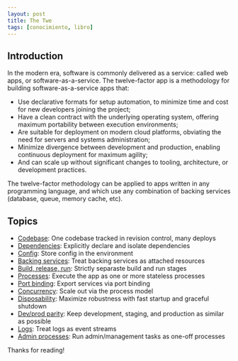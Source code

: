 ```yaml
---
layout: post
title: The Twe
tags: [conocimiento, libro]
---
```


<!--Resumen-->

## Introduction

In the modern era, software is commonly delivered as a service: called web apps, or software-as-a-service. The twelve-factor app is a methodology for building software-as-a-service apps that:

- Use declarative formats for setup automation, to minimize time and cost for new developers joining the project;
- Have a clean contract with the underlying operating system, offering maximum portability between execution environments;
- Are suitable for deployment on modern cloud platforms, obviating the need for servers and systems administration;
- Minimize divergence between development and production, enabling continuous deployment for maximum agility; 
- And can scale up without significant changes to tooling, architecture, or development practices.

The twelve-factor methodology can be applied to apps written in any programming language, and which use any combination of backing services (database, queue, memory cache, etc).

## Topics 

- [Codebase](https://12factor.net/codebase): One codebase tracked in revision control, many deploys
- [Dependencies](https://12factor.net/dependencies): Explicitly declare and isolate dependencies
- [Config](https://12factor.net/config): Store config in the environment
- [Backing services](https://12factor.net/backing-services): Treat backing services as attached resources
- [Build, release, run](https://12factor.net/build-release-run): Strictly separaste build and run stages
- [Processes](https://12factor.net/processes):  Execute the app as one or more stateless processes
- [Port binding](https://12factor.net/port-binding): Export services via port binding
- [Concurrency](https://12factor.net/concurrency): Scale out via the process model
- [Disposability](https://12factor.net/disposability): Maximize robustness with fast startup and graceful shutdown
- [Dev/prod parity](https://12factor.net/dev-prod-parity): Keep development, staging, and production as similar as possible
- [Logs](https://12factor.net/logs): Treat logs as event streams
- [Admin processes](https://12factor.net/admin-processes): Run admin/management tasks as one-off processes

Thanks for reading!